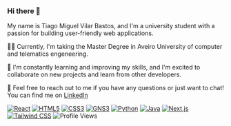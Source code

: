 ### Hi there 👋

My name is Tiago Miguel Vilar Bastos, and I'm a university student with a passion for building user-friendly web applications. 

👨‍💻 Currently, I'm taking the Master Degree in Aveiro University of computer and telematics engeneering. 

🌱 I'm constantly learning and improving my skills, and I'm excited to collaborate on new projects and learn from other developers. 

💬 Feel free to reach out to me if you have any questions or just want to chat! You can find me on [LinkedIn](https://www.linkedin.com/in/[tiago-vilar-85a753134/)

[![React](https://img.shields.io/badge/-React-61DAFB?logo=react&logoColor=white&style=flat)](https://reactjs.org/)
[![HTML5](https://img.shields.io/badge/-HTML5-E34F26?logo=html5&logoColor=white&style=flat)](https://developer.mozilla.org/en-US/docs/Web/Guide/HTML/HTML5)
[![CSS3](https://img.shields.io/badge/-CSS3-1572B6?logo=css3&logoColor=white&style=flat)](https://developer.mozilla.org/en-US/docs/Web/CSS)
[![GNS3](https://img.shields.io/badge/-GNS3-209CEE?logo=GNS3&logoColor=white&style=flat)](https://www.gns3.com/)
[![Python](https://img.shields.io/badge/-Python-3776AB?logo=Python&logoColor=white&style=flat)](https://www.python.org/)
[![Java](https://img.shields.io/badge/-Java-007396?logo=Java&logoColor=white&style=flat)](https://www.java.com/)
[![Next.js](https://img.shields.io/badge/-Next.js-000000?logo=Next.js&logoColor=white&style=flat)](https://nextjs.org/)
[![Tailwind CSS](https://img.shields.io/badge/-Tailwind%20CSS-38B2AC?logo=Tailwind%20CSS&logoColor=white&style=flat)](https://tailwindcss.com/)
![Profile Views](https://komarev.com/ghpvc/?username=vilar07)

